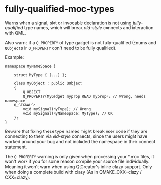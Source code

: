 # fully-qualified-moc-types

Warns when a signal, slot or invocable declaration is not using *fully-qualified* type names, which will break *old-style* connects and interaction with QML.

Also warns if a `Q_PROPERTY` of type gadget is not fully-qualified (Enums and `QObject`s in `Q_PROPERTY` don't need
to be fully qualified).

Example:
```
namespace MyNameSpace {

    struct MyType { (...) };

    class MyObject : public QObject
    {
        Q_OBJECT
        Q_PROPERTY(MyGadget myprop READ myprop); // Wrong, needs namespace
    Q_SIGNALS:
        void mySignal(MyType); // Wrong
        void mySignal(MyNameSpace::MyType); // OK
    };
}
```
Beware that fixing these type names might break user code if they are connecting to them via *old-style* connects, since the users might have worked around your bug and not included the namespace in their connect statement.

The `Q_PROPERTY` warning is only given when processing your *.moc files, it won't work if you for some reason compile your source file individually.
Meaning it won't warn when using QtCreator's inline clazy support. Only when doing a complete build with clazy (As in QMAKE_CXX=clazy / CXX=clazy).
